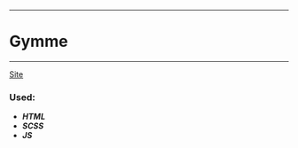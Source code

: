 ____
# Gymme
____
[Site](https://1kiritos1.github.io/gymme/)

### Used:
* ***HTML***
* ***SCSS***
* ***JS***
